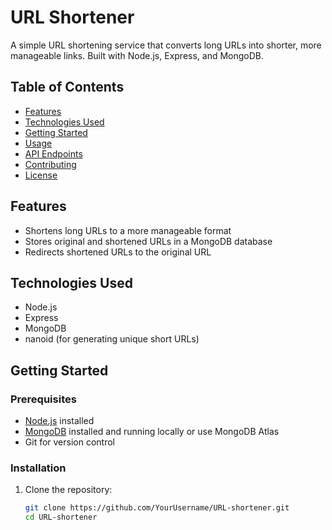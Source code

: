 # URL Shortener

A simple URL shortening service that converts long URLs into shorter, more manageable links. Built with Node.js, Express, and MongoDB.

## Table of Contents
- [Features](#features)
- [Technologies Used](#technologies-used)
- [Getting Started](#getting-started)
- [Usage](#usage)
- [API Endpoints](#api-endpoints)
- [Contributing](#contributing)
- [License](#license)

## Features
- Shortens long URLs to a more manageable format
- Stores original and shortened URLs in a MongoDB database
- Redirects shortened URLs to the original URL

## Technologies Used
- Node.js
- Express
- MongoDB
- nanoid (for generating unique short URLs)

## Getting Started

### Prerequisites
- [Node.js](https://nodejs.org/) installed
- [MongoDB](https://www.mongodb.com/) installed and running locally or use MongoDB Atlas
- Git for version control

### Installation
1. Clone the repository:
   ```bash
   git clone https://github.com/YourUsername/URL-shortener.git
   cd URL-shortener
